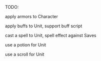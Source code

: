 TODO:
<p>apply armors to Character 
<p>apply buffs to Unit, support buff script
<p>cast a spell to Unit, spell effect against Saves
<p>use a potion for Unit
<p>use a scroll for Unit
